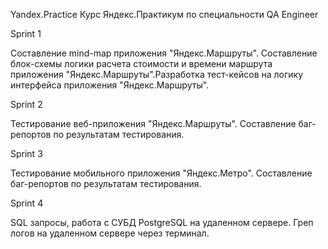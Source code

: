 Yandex.Practice
Курс Яндекс.Практикум по специальности QA Engineer

Sprint 1

Составление mind-map приложения "Яндекс.Маршруты". Составление блок-схемы логики расчета стоимости и времени маршрута приложения "Яндекс.Маршруты".Разработка тест-кейсов на логику интерфейса приложения "Яндекс.Маршруты".

Sprint 2

Тестирование веб-приложения "Яндекс.Маршруты". Составление баг-репортов по результатам тестирования.

Sprint 3

Тестирование мобильного приложения "Яндекс.Метро". Составление баг-репортов по результатам тестирования.

Sprint 4

SQL запросы, работа с СУБД PostgreSQL на удаленном сервере. Греп логов на удаленном сервере через терминал.
